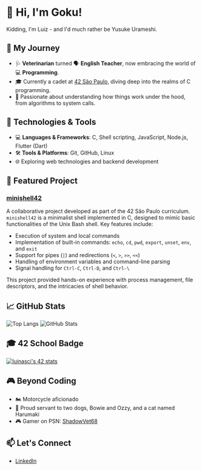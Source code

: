 # 👋 Hi, I'm Goku!

Kidding, I'm Luiz - and I'd much rather be Yusuke Urameshi.

## 🧭 My Journey

- 🩺 **Veterinarian** turned 🗣️ **English Teacher**, now embracing the world of 💻 **Programming**.
- 🎓 Currently a cadet at [42 São Paulo](https://www.42sp.org.br/), diving deep into the realms of C programming.
- 🧠 Passionate about understanding how things work under the hood, from algorithms to system calls.

## 🔧 Technologies & Tools

- 💻 **Languages & Frameworks**: C, Shell scripting, JavaScript, Node.js, Flutter (Dart)
- 🛠️ **Tools & Platforms**: Git, GitHub, Linux
- 🌐 Exploring web technologies and backend development

## 📌 Featured Project

### [minishell42](https://github.com/luizpanigassi/minishell42)

A collaborative project developed as part of the 42 São Paulo curriculum. `minishell42` is a minimalist shell implemented in C, designed to mimic basic functionalities of the Unix Bash shell. Key features include:

- Execution of system and local commands
- Implementation of built-in commands: `echo`, `cd`, `pwd`, `export`, `unset`, `env`, and `exit`
- Support for pipes (`|`) and redirections (`<`, `>`, `>>`, `<<`)
- Handling of environment variables and command-line parsing
- Signal handling for `Ctrl-C`, `Ctrl-D`, and `Ctrl-\`

This project provided hands-on experience with process management, file descriptors, and the intricacies of shell behavior.


## 📈 GitHub Stats

![Top Langs](https://github-readme-stats.vercel.app/api/top-langs/?username=luizpanigassi&layout=compact&langs_count=8&theme=default)
![GitHub Stats](https://github-readme-stats.vercel.app/api?username=luizpanigassi&show_icons=true&theme=default)

## 🎓 42 School Badge

[![luinasci's 42 stats](https://badge.mediaplus.ma/darkblue/luinasci)](https://github.com/oakoudad/badge42)

## 🎮 Beyond Coding

- 🏍️ Motorcycle aficionado
- 🐶 Proud servant to two dogs, Bowie and Ozzy, and a cat named Harumaki
- 🎮 Gamer on PSN: [ShadowVet68](https://psnprofiles.com/ShadowVet68)

## 📫 Let's Connect

- [LinkedIn](https://www.linkedin.com/in/luiz-fernando-nascimento-panigassi/)
